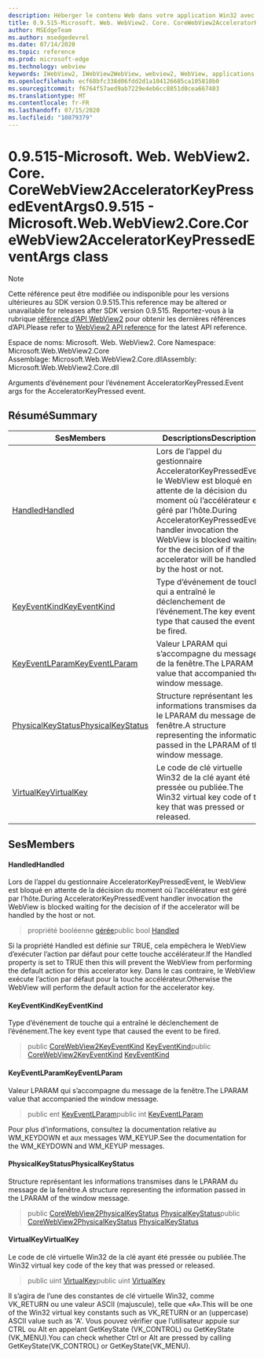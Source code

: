 ```yaml
---
description: Héberger le contenu Web dans votre application Win32 avec le contrôle Microsoft Edge WebView2
title: 0.9.515-Microsoft. Web. WebView2. Core. CoreWebView2AcceleratorKeyPressedEventArgs
author: MSEdgeTeam
ms.author: msedgedevrel
ms.date: 07/14/2020
ms.topic: reference
ms.prod: microsoft-edge
ms.technology: webview
keywords: IWebView2, IWebView2WebView, webview2, WebView, applications Win32, Win32, Edge, ICoreWebView2, ICoreWebView2Controller, contrôle de navigateur, html Edge
ms.openlocfilehash: ecf68bfc338d06fdd2d1a104126685ca105810b0
ms.sourcegitcommit: f6764f57aed9ab7229e4eb6cc8851d0cea667403
ms.translationtype: MT
ms.contentlocale: fr-FR
ms.lasthandoff: 07/15/2020
ms.locfileid: "10879379"
---
```

# <span data-ttu-id="dd5cc-104">0.9.515-Microsoft. Web. WebView2. Core. CoreWebView2AcceleratorKeyPressedEventArgs</span><span class="sxs-lookup"><span data-stu-id="dd5cc-104">0.9.515 - Microsoft.Web.WebView2.Core.CoreWebView2AcceleratorKeyPressedEventArgs class</span></span> 

> [!NOTE]
> <span data-ttu-id="dd5cc-105">Cette référence peut être modifiée ou indisponible pour les versions ultérieures au SDK version 0.9.515.</span><span class="sxs-lookup"><span data-stu-id="dd5cc-105">This reference may be altered or unavailable for releases after SDK version 0.9.515.</span></span> <span data-ttu-id="dd5cc-106">Reportez-vous à la rubrique [référence d’API WebView2](../../../webview2-api-reference.md) pour obtenir les dernières références d’API.</span><span class="sxs-lookup"><span data-stu-id="dd5cc-106">Please refer to [WebView2 API reference](../../../webview2-api-reference.md) for the latest API reference.</span></span>

<span data-ttu-id="dd5cc-107">Espace de noms: Microsoft. Web. WebView2. Core </span><span class="sxs-lookup"><span data-stu-id="dd5cc-107">Namespace: Microsoft.Web.WebView2.Core</span></span>\
<span data-ttu-id="dd5cc-108">Assemblage: Microsoft.Web.WebView2.Core.dll</span><span class="sxs-lookup"><span data-stu-id="dd5cc-108">Assembly: Microsoft.Web.WebView2.Core.dll</span></span>

<span data-ttu-id="dd5cc-109">Arguments d’événement pour l’événement AcceleratorKeyPressed.</span><span class="sxs-lookup"><span data-stu-id="dd5cc-109">Event args for the AcceleratorKeyPressed event.</span></span>

## <span data-ttu-id="dd5cc-110">Résumé</span><span class="sxs-lookup"><span data-stu-id="dd5cc-110">Summary</span></span>

 <span data-ttu-id="dd5cc-111">Ses</span><span class="sxs-lookup"><span data-stu-id="dd5cc-111">Members</span></span>                        | <span data-ttu-id="dd5cc-112">Descriptions</span><span class="sxs-lookup"><span data-stu-id="dd5cc-112">Descriptions</span></span>
--------------------------------|---------------------------------------------
[<span data-ttu-id="dd5cc-113">Handled</span><span class="sxs-lookup"><span data-stu-id="dd5cc-113">Handled</span></span>](#handled) | <span data-ttu-id="dd5cc-114">Lors de l’appel du gestionnaire AcceleratorKeyPressedEvent, le WebView est bloqué en attente de la décision du moment où l’accélérateur est géré par l’hôte.</span><span class="sxs-lookup"><span data-stu-id="dd5cc-114">During AcceleratorKeyPressedEvent handler invocation the WebView is blocked waiting for the decision of if the accelerator will be handled by the host or not.</span></span>
[<span data-ttu-id="dd5cc-115">KeyEventKind</span><span class="sxs-lookup"><span data-stu-id="dd5cc-115">KeyEventKind</span></span>](#keyeventkind) | <span data-ttu-id="dd5cc-116">Type d’événement de touche qui a entraîné le déclenchement de l’événement.</span><span class="sxs-lookup"><span data-stu-id="dd5cc-116">The key event type that caused the event to be fired.</span></span>
[<span data-ttu-id="dd5cc-117">KeyEventLParam</span><span class="sxs-lookup"><span data-stu-id="dd5cc-117">KeyEventLParam</span></span>](#keyeventlparam) | <span data-ttu-id="dd5cc-118">Valeur LPARAM qui s’accompagne du message de la fenêtre.</span><span class="sxs-lookup"><span data-stu-id="dd5cc-118">The LPARAM value that accompanied the window message.</span></span>
[<span data-ttu-id="dd5cc-119">PhysicalKeyStatus</span><span class="sxs-lookup"><span data-stu-id="dd5cc-119">PhysicalKeyStatus</span></span>](#physicalkeystatus) | <span data-ttu-id="dd5cc-120">Structure représentant les informations transmises dans le LPARAM du message de la fenêtre.</span><span class="sxs-lookup"><span data-stu-id="dd5cc-120">A structure representing the information passed in the LPARAM of the window message.</span></span>
[<span data-ttu-id="dd5cc-121">VirtualKey</span><span class="sxs-lookup"><span data-stu-id="dd5cc-121">VirtualKey</span></span>](#virtualkey) | <span data-ttu-id="dd5cc-122">Le code de clé virtuelle Win32 de la clé ayant été pressée ou publiée.</span><span class="sxs-lookup"><span data-stu-id="dd5cc-122">The Win32 virtual key code of the key that was pressed or released.</span></span>

## <span data-ttu-id="dd5cc-123">Ses</span><span class="sxs-lookup"><span data-stu-id="dd5cc-123">Members</span></span>

#### <span data-ttu-id="dd5cc-124">Handled</span><span class="sxs-lookup"><span data-stu-id="dd5cc-124">Handled</span></span> 

<span data-ttu-id="dd5cc-125">Lors de l’appel du gestionnaire AcceleratorKeyPressedEvent, le WebView est bloqué en attente de la décision du moment où l’accélérateur est géré par l’hôte.</span><span class="sxs-lookup"><span data-stu-id="dd5cc-125">During AcceleratorKeyPressedEvent handler invocation the WebView is blocked waiting for the decision of if the accelerator will be handled by the host or not.</span></span>

> <span data-ttu-id="dd5cc-126">propriété booléenne [gérée](#handled)</span><span class="sxs-lookup"><span data-stu-id="dd5cc-126">public bool [Handled](#handled)</span></span>

<span data-ttu-id="dd5cc-127">Si la propriété Handled est définie sur TRUE, cela empêchera le WebView d’exécuter l’action par défaut pour cette touche accélérateur.</span><span class="sxs-lookup"><span data-stu-id="dd5cc-127">If the Handled property is set to TRUE then this will prevent the WebView from performing the default action for this accelerator key.</span></span> <span data-ttu-id="dd5cc-128">Dans le cas contraire, le WebView exécute l’action par défaut pour la touche accélérateur.</span><span class="sxs-lookup"><span data-stu-id="dd5cc-128">Otherwise the WebView will perform the default action for the accelerator key.</span></span>

#### <span data-ttu-id="dd5cc-129">KeyEventKind</span><span class="sxs-lookup"><span data-stu-id="dd5cc-129">KeyEventKind</span></span> 

<span data-ttu-id="dd5cc-130">Type d’événement de touche qui a entraîné le déclenchement de l’événement.</span><span class="sxs-lookup"><span data-stu-id="dd5cc-130">The key event type that caused the event to be fired.</span></span>

> <span data-ttu-id="dd5cc-131">public [CoreWebView2KeyEventKind](./namespace-microsoft-web-webview2-core.md) [KeyEventKind](#keyeventkind)</span><span class="sxs-lookup"><span data-stu-id="dd5cc-131">public [CoreWebView2KeyEventKind](./namespace-microsoft-web-webview2-core.md) [KeyEventKind](#keyeventkind)</span></span>

#### <span data-ttu-id="dd5cc-132">KeyEventLParam</span><span class="sxs-lookup"><span data-stu-id="dd5cc-132">KeyEventLParam</span></span> 

<span data-ttu-id="dd5cc-133">Valeur LPARAM qui s’accompagne du message de la fenêtre.</span><span class="sxs-lookup"><span data-stu-id="dd5cc-133">The LPARAM value that accompanied the window message.</span></span>

> <span data-ttu-id="dd5cc-134">public ent [KeyEventLParam](#keyeventlparam)</span><span class="sxs-lookup"><span data-stu-id="dd5cc-134">public int [KeyEventLParam](#keyeventlparam)</span></span>

<span data-ttu-id="dd5cc-135">Pour plus d’informations, consultez la documentation relative au WM_KEYDOWN et aux messages WM_KEYUP.</span><span class="sxs-lookup"><span data-stu-id="dd5cc-135">See the documentation for the WM_KEYDOWN and WM_KEYUP messages.</span></span>

#### <span data-ttu-id="dd5cc-136">PhysicalKeyStatus</span><span class="sxs-lookup"><span data-stu-id="dd5cc-136">PhysicalKeyStatus</span></span> 

<span data-ttu-id="dd5cc-137">Structure représentant les informations transmises dans le LPARAM du message de la fenêtre.</span><span class="sxs-lookup"><span data-stu-id="dd5cc-137">A structure representing the information passed in the LPARAM of the window message.</span></span>

> <span data-ttu-id="dd5cc-138">public [CoreWebView2PhysicalKeyStatus](microsoft-web-webview2-core-corewebview2physicalkeystatus.md) [PhysicalKeyStatus](#physicalkeystatus)</span><span class="sxs-lookup"><span data-stu-id="dd5cc-138">public [CoreWebView2PhysicalKeyStatus](microsoft-web-webview2-core-corewebview2physicalkeystatus.md) [PhysicalKeyStatus](#physicalkeystatus)</span></span>

#### <span data-ttu-id="dd5cc-139">VirtualKey</span><span class="sxs-lookup"><span data-stu-id="dd5cc-139">VirtualKey</span></span> 

<span data-ttu-id="dd5cc-140">Le code de clé virtuelle Win32 de la clé ayant été pressée ou publiée.</span><span class="sxs-lookup"><span data-stu-id="dd5cc-140">The Win32 virtual key code of the key that was pressed or released.</span></span>

> <span data-ttu-id="dd5cc-141">public uint [VirtualKey](#virtualkey)</span><span class="sxs-lookup"><span data-stu-id="dd5cc-141">public uint [VirtualKey](#virtualkey)</span></span>

<span data-ttu-id="dd5cc-142">Il s’agira de l’une des constantes de clé virtuelle Win32, comme VK_RETURN ou une valeur ASCII (majuscule), telle que «A».</span><span class="sxs-lookup"><span data-stu-id="dd5cc-142">This will be one of the Win32 virtual key constants such as VK_RETURN or an (uppercase) ASCII value such as 'A'.</span></span> <span data-ttu-id="dd5cc-143">Vous pouvez vérifier que l’utilisateur appuie sur CTRL ou Alt en appelant GetKeyState (VK_CONTROL) ou GetKeyState (VK_MENU).</span><span class="sxs-lookup"><span data-stu-id="dd5cc-143">You can check whether Ctrl or Alt are pressed by calling GetKeyState(VK_CONTROL) or GetKeyState(VK_MENU).</span></span>

